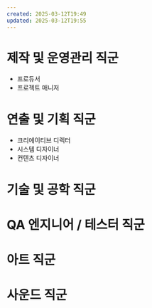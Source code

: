 ```yaml
---
created: 2025-03-12T19:49
updated: 2025-03-12T19:55
---
```

# 제작 및 운영관리 직군
- 프로듀서
- 프로젝트 매니저
# 연출 및 기획 직군
- 크리에이티브 디렉터
- 시스템 디자이너
- 컨텐츠 디자이너
# 기술 및 공학 직군
# QA 엔지니어 / 테스터 직군
# 아트 직군
# 사운드 직군
